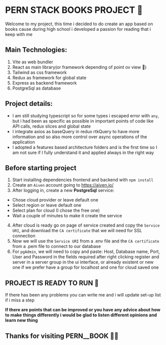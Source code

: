 # PERN STACK BOOKS PROJECT 📔

Welcome to my project, this time i decided to do create an app based on books cause during high school i developed a passion for reading that i keep with me

## Main Technologies:

1. Vite as web bundler
2. React as main library(or framework depending of point ov view 🧐)
3. Tailwind as css framework
4. Redux as framework for global state
5. Express as backend framework
6. PostgreSql as database

## Project details:

- I am still studying typescript so for some types i escaped error with `any`, but i had been as specific as possible in important points of code like API calls, redux slices and global state
- I integrate axios as baseQuery in redux rtkQuery to have more information and so also more control over async operations of the application
- I adopted a features based architecture folders and is the first time so I am not sure if I fully understand it and applied always in the right way

## Before starting project

1. Start installing dependencies frontend and backend with `npm install`
2. Create an `Aiven` account going to https://aiven.io/
3. After logging in, create a new **PostgreSql** service:

- Chose cloud provider or leave default one
- Select region or leave default one
- Select plan for cloud (I chose the free one)
- Wait a couple of minutes to make it create the service

4. After cloud is ready go on page of service created and copy the `Service URI`, and download the `CA certificate` that we will need for SSL connection
5. Now we will use the `Service URI` from a .env file and the `CA certificate` from a .pem file to connect to our database
6. For `pgAdmin`, we will need to copy and paste: Host, Database name, Port, User and Password in the fields required after right clicking register and server in a server group in the ui interface, or already existent or new one if we prefer have a group for localhost and one for cloud saved one

## PROJECT IS READY TO RUN 🎉

If there has been any problems you can write me and i will update set-up list if i miss a step

**If there are points that can be improved or you have any advice about how to make things differently i would be glad to listen different opinions and learn new thing**

## Thanks for visiting PERN\_\_BOOK ✌🏼
